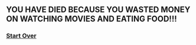 ## YOU HAVE DIED BECAUSE YOU WASTED MONEY ON WATCHING MOVIES AND EATING FOOD!!!
### [Start Over](home.md)